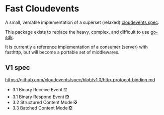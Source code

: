 # Fast Cloudevents

A small, versatile implementation of a superset (relaxed) [cloudevents spec](https://github.com/cloudevents/spec).

This package exists to replace the heavy, complex, and difficult to use [go-sdk](https://github.com/cloudevents/sdk-go).

It is currently a reference implementation of a consumer (server) with fasthttp, but will become a portable set of middlewares.

## V1 spec

https://github.com/cloudevents/spec/blob/v1.0/http-protocol-binding.md

- 3.1 Binary Receive Event :ballot_box_with_check:
- 3.1 Binary Respond Event :negative_squared_cross_mark:
- 3.2 Structured Content Mode :negative_squared_cross_mark:
- 3.3 Batched Content Mode :negative_squared_cross_mark:

